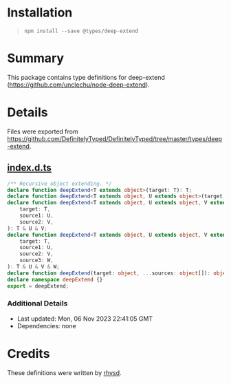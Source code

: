 # Installation
> `npm install --save @types/deep-extend`

# Summary
This package contains type definitions for deep-extend (https://github.com/unclechu/node-deep-extend).

# Details
Files were exported from https://github.com/DefinitelyTyped/DefinitelyTyped/tree/master/types/deep-extend.
## [index.d.ts](https://github.com/DefinitelyTyped/DefinitelyTyped/tree/master/types/deep-extend/index.d.ts)
````ts
/** Recursive object extending. */
declare function deepExtend<T extends object>(target: T): T;
declare function deepExtend<T extends object, U extends object>(target: T, source: U): T & U;
declare function deepExtend<T extends object, U extends object, V extends object>(
    target: T,
    source1: U,
    source2: V,
): T & U & V;
declare function deepExtend<T extends object, U extends object, V extends object, W extends object>(
    target: T,
    source1: U,
    source2: V,
    source3: W,
): T & U & V & W;
declare function deepExtend(target: object, ...sources: object[]): object;
declare namespace deepExtend {}
export = deepExtend;

````

### Additional Details
 * Last updated: Mon, 06 Nov 2023 22:41:05 GMT
 * Dependencies: none

# Credits
These definitions were written by [rhysd](https://github.com/rhysd).

